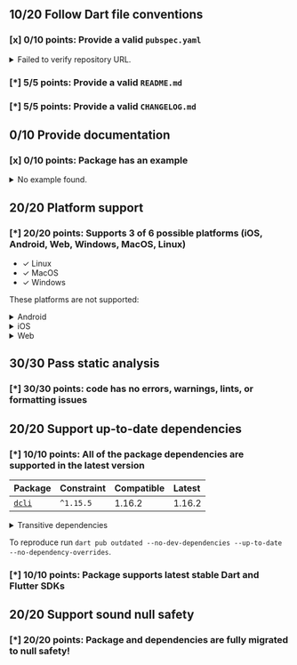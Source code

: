 ## 10/20 Follow Dart file conventions

### [x] 0/10 points: Provide a valid `pubspec.yaml`

<details>
<summary>
Failed to verify repository URL.
</summary>

Please provide a valid [`repository`](https://dart.dev/tools/pub/pubspec#repository) URL in `pubspec.yaml`, such that:

 * `repository` can be cloned,
 * a clone of the repository contains a `pubspec.yaml`, which:,
    * contains `name: onepub`,
    * contains a `version` property, and,
    * does not contain a `publish_to` property.

`pubspec.yaml` from the repository URL missmatch: expected `https://github.com/noojee/onepub.dev` but got `https://github.com/onepub-dev/onepub`.
</details>

### [*] 5/5 points: Provide a valid `README.md`


### [*] 5/5 points: Provide a valid `CHANGELOG.md`


## 0/10 Provide documentation

### [x] 0/10 points: Package has an example

<details>
<summary>
No example found.
</summary>

See [package layout](https://dart.dev/tools/pub/package-layout#examples) guidelines on how to add an example.
</details>

## 20/20 Platform support

### [*] 20/20 points: Supports 3 of 6 possible platforms (iOS, Android, Web, **Windows**, **MacOS**, **Linux**)

* ✓ Linux
* ✓ MacOS
* ✓ Windows

These platforms are not supported:

<details>
<summary>
Android
</summary>

Cannot assign Android automatically to a binary only package.
</details>
<details>
<summary>
iOS
</summary>

Cannot assign iOS automatically to a binary only package.
</details>
<details>
<summary>
Web
</summary>

Cannot assign Web automatically to a binary only package.
</details>

## 30/30 Pass static analysis

### [*] 30/30 points: code has no errors, warnings, lints, or formatting issues


## 20/20 Support up-to-date dependencies

### [*] 10/10 points: All of the package dependencies are supported in the latest version

|Package|Constraint|Compatible|Latest|
|:-|:-|:-|:-|
|[`dcli`]|`^1.15.5`|1.16.2|1.16.2|

<details><summary>Transitive dependencies</summary>

|Package|Constraint|Compatible|Latest|
|:-|:-|:-|:-|
|[`archive`]|-|3.1.11|3.1.11|
|[`args`]|-|2.3.0|2.3.0|
|[`async`]|-|2.8.2|2.8.2|
|[`basic_utils`]|-|3.9.4|4.0.1|
|[`charcode`]|-|1.3.1|1.3.1|
|[`chunked_stream`]|-|1.4.1|1.4.1|
|[`circular_buffer`]|-|0.10.0|0.10.0|
|[`collection`]|-|1.15.0|1.15.0|
|[`convert`]|-|3.0.1|3.0.1|
|[`crypto`]|-|3.0.1|3.0.1|
|[`csv`]|-|5.0.1|5.0.1|
|[`dart_console`]|-|1.0.0|1.0.0|
|[`dcli_core`]|-|0.0.6|0.0.6|
|[`di_zone2`]|-|1.0.2|1.0.2|
|[`equatable`]|-|2.0.3|2.0.3|
|[`ffi`]|-|1.1.2|1.1.2|
|[`file`]|-|6.1.2|6.1.2|
|[`glob`]|-|2.0.2|2.0.2|
|[`http`]|-|0.13.4|0.13.4|
|[`http_parser`]|-|4.0.0|4.0.0|
|[`ini`]|-|2.1.0|2.1.0|
|[`js`]|-|0.6.4|0.6.4|
|[`json_annotation`]|-|4.4.0|4.4.0|
|[`logging`]|-|1.0.2|1.0.2|
|[`matcher`]|-|0.12.11|0.12.11|
|[`meta`]|-|1.7.0|1.7.0|
|[`mime`]|-|1.0.1|1.0.1|
|[`path`]|-|1.8.1|1.8.1|
|[`pointycastle`]|-|3.5.0|3.5.0|
|[`posix`]|-|3.0.0|3.0.0|
|[`pub_semver`]|-|2.1.0|2.1.0|
|[`pubspec`]|-|2.0.1|2.0.1|
|[`quiver`]|-|3.0.1+1|3.0.1+1|
|[`random_string`]|-|2.3.1|2.3.1|
|[`settings_yaml`]|-|3.3.1|3.3.1|
|[`source_span`]|-|1.8.2|1.8.2|
|[`stack_trace`]|-|1.10.0|1.10.0|
|[`stacktrace_impl`]|-|2.3.0|2.3.0|
|[`string_scanner`]|-|1.1.0|1.1.0|
|[`term_glyph`]|-|1.2.0|1.2.0|
|[`typed_data`]|-|1.3.0|1.3.0|
|[`uri`]|-|1.0.0|1.0.0|
|[`uuid`]|-|3.0.5|3.0.5|
|[`validators2`]|-|3.0.0|3.0.0|
|[`vin_decoder`]|-|0.2.1-nullsafety|0.2.1-nullsafety|
|[`win32`]|-|2.3.10|2.3.10|
|[`yaml`]|-|3.1.0|3.1.0|
</details>

To reproduce run `dart pub outdated --no-dev-dependencies --up-to-date --no-dependency-overrides`.

[`dcli`]: https://pub.dev/packages/dcli
[`archive`]: https://pub.dev/packages/archive
[`args`]: https://pub.dev/packages/args
[`async`]: https://pub.dev/packages/async
[`basic_utils`]: https://pub.dev/packages/basic_utils
[`charcode`]: https://pub.dev/packages/charcode
[`chunked_stream`]: https://pub.dev/packages/chunked_stream
[`circular_buffer`]: https://pub.dev/packages/circular_buffer
[`collection`]: https://pub.dev/packages/collection
[`convert`]: https://pub.dev/packages/convert
[`crypto`]: https://pub.dev/packages/crypto
[`csv`]: https://pub.dev/packages/csv
[`dart_console`]: https://pub.dev/packages/dart_console
[`dcli_core`]: https://pub.dev/packages/dcli_core
[`di_zone2`]: https://pub.dev/packages/di_zone2
[`equatable`]: https://pub.dev/packages/equatable
[`ffi`]: https://pub.dev/packages/ffi
[`file`]: https://pub.dev/packages/file
[`glob`]: https://pub.dev/packages/glob
[`http`]: https://pub.dev/packages/http
[`http_parser`]: https://pub.dev/packages/http_parser
[`ini`]: https://pub.dev/packages/ini
[`js`]: https://pub.dev/packages/js
[`json_annotation`]: https://pub.dev/packages/json_annotation
[`logging`]: https://pub.dev/packages/logging
[`matcher`]: https://pub.dev/packages/matcher
[`meta`]: https://pub.dev/packages/meta
[`mime`]: https://pub.dev/packages/mime
[`path`]: https://pub.dev/packages/path
[`pointycastle`]: https://pub.dev/packages/pointycastle
[`posix`]: https://pub.dev/packages/posix
[`pub_semver`]: https://pub.dev/packages/pub_semver
[`pubspec`]: https://pub.dev/packages/pubspec
[`quiver`]: https://pub.dev/packages/quiver
[`random_string`]: https://pub.dev/packages/random_string
[`settings_yaml`]: https://pub.dev/packages/settings_yaml
[`source_span`]: https://pub.dev/packages/source_span
[`stack_trace`]: https://pub.dev/packages/stack_trace
[`stacktrace_impl`]: https://pub.dev/packages/stacktrace_impl
[`string_scanner`]: https://pub.dev/packages/string_scanner
[`term_glyph`]: https://pub.dev/packages/term_glyph
[`typed_data`]: https://pub.dev/packages/typed_data
[`uri`]: https://pub.dev/packages/uri
[`uuid`]: https://pub.dev/packages/uuid
[`validators2`]: https://pub.dev/packages/validators2
[`vin_decoder`]: https://pub.dev/packages/vin_decoder
[`win32`]: https://pub.dev/packages/win32
[`yaml`]: https://pub.dev/packages/yaml


### [*] 10/10 points: Package supports latest stable Dart and Flutter SDKs


## 20/20 Support sound null safety

### [*] 20/20 points: Package and dependencies are fully migrated to null safety!
